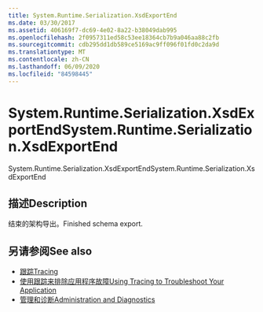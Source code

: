 ```yaml
---
title: System.Runtime.Serialization.XsdExportEnd
ms.date: 03/30/2017
ms.assetid: 406169f7-dc69-4e02-8a22-b38049dab995
ms.openlocfilehash: 2f0957311ed58c53ee18364cb7b9a046aa88c2fb
ms.sourcegitcommit: cdb295dd1db589ce5169ac9ff096f01fd0c2da9d
ms.translationtype: MT
ms.contentlocale: zh-CN
ms.lasthandoff: 06/09/2020
ms.locfileid: "84598445"
---
```

# <a name="systemruntimeserializationxsdexportend"></a><span data-ttu-id="76ff6-102">System.Runtime.Serialization.XsdExportEnd</span><span class="sxs-lookup"><span data-stu-id="76ff6-102">System.Runtime.Serialization.XsdExportEnd</span></span>
<span data-ttu-id="76ff6-103">System.Runtime.Serialization.XsdExportEnd</span><span class="sxs-lookup"><span data-stu-id="76ff6-103">System.Runtime.Serialization.XsdExportEnd</span></span>  
  
## <a name="description"></a><span data-ttu-id="76ff6-104">描述</span><span class="sxs-lookup"><span data-stu-id="76ff6-104">Description</span></span>  
 <span data-ttu-id="76ff6-105">结束的架构导出。</span><span class="sxs-lookup"><span data-stu-id="76ff6-105">Finished schema export.</span></span>  
  
## <a name="see-also"></a><span data-ttu-id="76ff6-106">另请参阅</span><span class="sxs-lookup"><span data-stu-id="76ff6-106">See also</span></span>

- [<span data-ttu-id="76ff6-107">跟踪</span><span class="sxs-lookup"><span data-stu-id="76ff6-107">Tracing</span></span>](index.md)
- [<span data-ttu-id="76ff6-108">使用跟踪来排除应用程序故障</span><span class="sxs-lookup"><span data-stu-id="76ff6-108">Using Tracing to Troubleshoot Your Application</span></span>](using-tracing-to-troubleshoot-your-application.md)
- [<span data-ttu-id="76ff6-109">管理和诊断</span><span class="sxs-lookup"><span data-stu-id="76ff6-109">Administration and Diagnostics</span></span>](../index.md)
